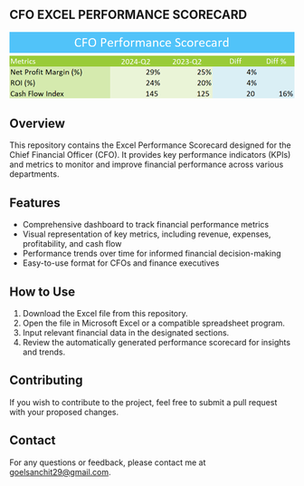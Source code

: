 ## CFO EXCEL PERFORMANCE SCORECARD
![Dashboard](CFO_Excel_Performance_Scorecard.PNG)



## Overview
This repository contains the Excel Performance Scorecard designed for the Chief Financial Officer (CFO). It provides key performance indicators (KPIs) and metrics to monitor and improve financial performance across various departments.

## Features
- Comprehensive dashboard to track financial performance metrics
- Visual representation of key metrics, including revenue, expenses, profitability, and cash flow
- Performance trends over time for informed financial decision-making
- Easy-to-use format for CFOs and finance executives

## How to Use
1. Download the Excel file from this repository.
2. Open the file in Microsoft Excel or a compatible spreadsheet program.
3. Input relevant financial data in the designated sections.
4. Review the automatically generated performance scorecard for insights and trends.

## Contributing
If you wish to contribute to the project, feel free to submit a pull request with your proposed changes.

## Contact
For any questions or feedback, please contact me at goelsanchit29@gmail.com.
